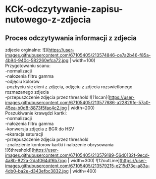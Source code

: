 # KCK-odczytywanie-zapisu-nutowego-z-zdjecia
## Proces odczytywania informacji z zdjecia

zdjecie orginalne:
![](https://user-images.githubusercontent.com/67105405/213574846-ce7a2b46-f85a-4b94-940c-582260efca72.jpg | width=100)
<br />
Przygotowaniu scanu: <br />
-normalizacji <br />
-nałozenia filtru gamma <br />
-odjęciu kolorow <br />
-pozbyciu się cieni z zdjęcia, odjęciu z zdjecia rozswietlonego rozmazanego zdjecia <br />
-przepuszczenie zdjęcia przez threshold
![11scan](https://user-images.githubusercontent.com/67105405/213577686-a22829fe-57a0-45ea-b0d8-8873f5fac4c2.jpg | width=200)
<br />
Poszukiwanie krawędzi kartki:<br />
-normalizacji<br />
-nałozenia filtru gamma<br />
-konwersja zdjęcia z BGR do HSV<br />
-eksracja saturacji<br />
-przepuszczenie zdjęcia przez threshold<br />
-znalezienie kontorow kartki i nalozenie obrysowania<br />
![6threshold](https://user-images.githubusercontent.com/67105405/213579189-56d0132f-9ecd-4a8b-822a-2daf064df6b7.jpg | width=300)
![12outLine](https://user-images.githubusercontent.com/67105405/213579215-e215d73e-a83a-4db0-ba2e-d343efbc3832.jpg | width=400)
